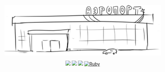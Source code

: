 <div align="center">

<img src="docs/illustration.png" width="500px">

![](https://img.shields.io/github/last-commit/arthurfincham/airport_challenge)
![](https://img.shields.io/github/languages/count/arthurfincham/airport_challenge)
![](https://img.shields.io/github/languages/code-size/arthurfincham/airport_challenge)
[![Ruby](https://badgen.net/badge/icon/ruby?icon=ruby&label)](https://https://ruby-lang.org/)


</div>